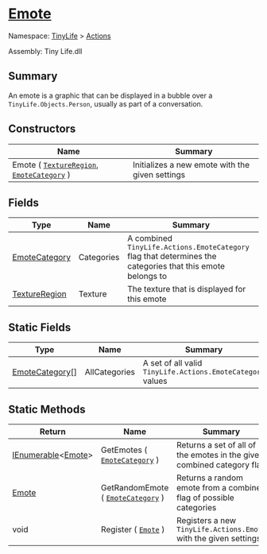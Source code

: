 # [Emote](./Emote.md)

Namespace: [TinyLife]() > [Actions]()

Assembly: Tiny Life.dll

## Summary
An emote is a graphic that can be displayed in a bubble over a `TinyLife.Objects.Person`, usually as part of a conversation.

## Constructors

| Name | Summary | 
| --- | --- | 
| Emote ( [`TextureRegion`](./Emote.md), [`EmoteCategory`](./EmoteCategory.md) ) | Initializes a new emote with the given settings | 


## Fields

| Type | Name | Summary | 
| --- | --- | --- | 
| [EmoteCategory](./EmoteCategory.md) | Categories | A combined `TinyLife.Actions.EmoteCategory` flag that determines the categories that this emote belongs to | 
| [TextureRegion](./Emote.md) | Texture | The texture that is displayed for this emote | 


## Static Fields

| Type | Name | Summary | 
| --- | --- | --- | 
| [EmoteCategory](./Emote.md)[] | AllCategories | A set of all valid `TinyLife.Actions.EmoteCategory` values | 


## Static Methods

| Return | Name | Summary | 
| --- | --- | --- | 
| [IEnumerable](https://docs.microsoft.com/en-us/dotnet/api/System.Collections.Generic.IEnumerable-1)\<[Emote](./Emote.md)> | GetEmotes ( [`EmoteCategory`](./EmoteCategory.md) ) | Returns a set of all of the emotes in the given combined category flag | 
| [Emote](./Emote.md) | GetRandomEmote ( [`EmoteCategory`](./EmoteCategory.md) ) | Returns a random emote from a combined flag of possible categories | 
| void | Register ( [`Emote`](./Emote.md) ) | Registers a new `TinyLife.Actions.Emote` with the given settings | 


